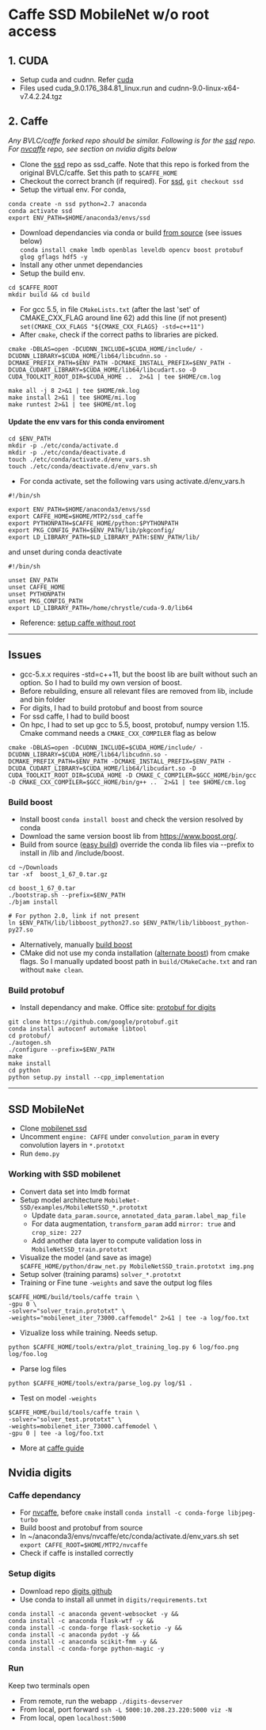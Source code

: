 # Caffe SSD MobileNet w/o root access

## 1. CUDA
- Setup cuda and cudnn. Refer [cuda] 
- Files used cuda_9.0.176_384.81_linux.run and cudnn-9.0-linux-x64-v7.4.2.24.tgz

## 2. Caffe
*Any BVLC/caffe forked repo should be similar. Following is for the [ssd] repo. For [nvcaffe] repo, see section on nvidia digits below* 
- Clone the [ssd] repo as ssd_caffe. Note that this repo is forked from the original BVLC/caffe. Set this path to `$CAFFE_HOME`
- Checkout the correct branch (if required). For [ssd], `git checkout ssd`
- Setup the virtual env. For conda,  
```
conda create -n ssd python=2.7 anaconda
conda activate ssd
export ENV_PATH=$HOME/anaconda3/envs/ssd
```
- Download dependancies via conda or build [from source] (see issues below)  
`conda install cmake lmdb openblas leveldb opencv boost protobuf glog gflags hdf5 -y`
- Install any other unmet dependancies
- Setup the build env. 
```
cd $CAFFE_ROOT
mkdir build && cd build
```
- For gcc 5.5, in file `CMakeLists.txt` (after the last 'set' of CMAKE_CXX_FLAG around line 62) add this line (if not present)   
`set(CMAKE_CXX_FLAGS "${CMAKE_CXX_FLAGS} -std=c++11")`
- After `cmake`, check if the correct paths to libraries are picked.   
 ```
cmake -DBLAS=open -DCUDNN_INCLUDE=$CUDA_HOME/include/ -DCUDNN_LIBRARY=$CUDA_HOME/lib64/libcudnn.so -DCMAKE_PREFIX_PATH=$ENV_PATH -DCMAKE_INSTALL_PREFIX=$ENV_PATH -DCUDA_CUDART_LIBRARY=$CUDA_HOME/lib64/libcudart.so -D CUDA_TOOLKIT_ROOT_DIR=$CUDA_HOME ..  2>&1 | tee $HOME/cm.log 
 
make all -j 8 2>&1 | tee $HOME/mk.log 
make install 2>&1 | tee $HOME/mi.log 
make runtest 2>&1 | tee $HOME/mt.log 
```

#### Update the env vars for this conda enviroment
```
cd $ENV_PATH
mkdir -p ./etc/conda/activate.d
mkdir -p ./etc/conda/deactivate.d
touch ./etc/conda/activate.d/env_vars.sh
touch ./etc/conda/deactivate.d/env_vars.sh
```
- For conda activate, set the following vars using activate.d/env_vars.h
```
#!/bin/sh

export ENV_PATH=$HOME/anaconda3/envs/ssd
export CAFFE_HOME=$HOME/MTP2/ssd_caffe
export PYTHONPATH=$CAFFE_HOME/python:$PYTHONPATH
export PKG_CONFIG_PATH=$ENV_PATH/lib/pkgconfig/
export LD_LIBRARY_PATH=$LD_LIBRARY_PATH:$ENV_PATH/lib/
```
and unset during conda deactivate
```
#!/bin/sh

unset ENV_PATH
unset CAFFE_HOME
unset PYTHONPATH
unset PKG_CONFIG_PATH
export LD_LIBRARY_PATH=/home/chrystle/cuda-9.0/lib64
```
- Reference: [setup caffe without root]

---
## Issues
- gcc-5.x.x requires -std=c++11, but the boost lib are built without such an option. So I had to build my own version of boost.
- Before rebuilding, ensure all relevant files are removed from lib, include and bin folder
- For digits, I had to build protobuf and boost from source
- For ssd caffe, I had to build boost
- On hpc, I had to set up gcc to 5.5, boost, protobuf, numpy version 1.15. Cmake command needs a `CMAKE_CXX_COMPILER` flag as below
```
cmake -DBLAS=open -DCUDNN_INCLUDE=$CUDA_HOME/include/ -DCUDNN_LIBRARY=$CUDA_HOME/lib64/libcudnn.so -DCMAKE_PREFIX_PATH=$ENV_PATH -DCMAKE_INSTALL_PREFIX=$ENV_PATH -DCUDA_CUDART_LIBRARY=$CUDA_HOME/lib64/libcudart.so -D CUDA_TOOLKIT_ROOT_DIR=$CUDA_HOME -D CMAKE_C_COMPILER=$GCC_HOME/bin/gcc -D CMAKE_CXX_COMPILER=$GCC_HOME/bin/g++ ..  2>&1 | tee $HOME/cm.log
```   

### Build boost
- Install boost `conda install boost` and check the version resolved by conda
- Download the same version boost lib from https://www.boost.org/.
- Build from source ([easy build]) override the conda lib files via --prefix to install in /lib and /include/boost.
```
cd ~/Downloads
tar -xf  boost_1_67_0.tar.gz

cd boost_1_67_0.tar
./bootstrap.sh --prefix=$ENV_PATH
./bjam install

# For python 2.0, link if not present
ln $ENV_PATH/lib/libboost_python27.so $ENV_PATH/lib/libboost_python-py27.so
```
- Alternatively, manually [build boost]
- CMake did not use my conda installation ([alternate boost]) from cmake flags. So I manually updated boost path in `build/CMakeCache.txt` and ran without `make clean`.

### Build protobuf
- Install dependancy and make. Office site: [protobuf for digits]
```
git clone https://github.com/google/protobuf.git
conda install autoconf automake libtool
cd protobuf/
./autogen.sh
./configure --prefix=$ENV_PATH
make 
make install
cd python
python setup.py install --cpp_implementation
```

***
## SSD MobileNet
- Clone [mobilenet ssd] 
- Uncomment `engine: CAFFE` under `convolution_param` in every convolution layers in `*.prototxt`
- Run `demo.py` 

### Working with SSD mobilenet
- Convert data set into lmdb format
- Setup model architecture `MobileNet-SSD/examples/MobileNetSSD_*.prototxt` 
  - Update `data_param.source`, `annotated_data_param.label_map_file`
  - For data augmentation, `transform_param` add `mirror: true` and `crop_size: 227`
  - Add another data layer to compute validation loss in `MobileNetSSD_train.prototxt`
- Visualize the model (and save as image) `$CAFFE_HOME/python/draw_net.py MobileNetSSD_train.prototxt img.png`
- Setup solver (training params) `solver_*.prototxt`
- Training or Fine tune  `-weights` and save the output log files
```
$CAFFE_HOME/build/tools/caffe train \
-gpu 0 \
-solver="solver_train.prototxt" \
-weights="mobilenet_iter_73000.caffemodel" 2>&1 | tee -a log/foo.txt
```
- Vizualize loss while training. Needs setup.
```
python $CAFFE_HOME/tools/extra/plot_training_log.py 6 log/foo.png log/foo.log
```
- Parse log files 
```
python $CAFFE_HOME/tools/extra/parse_log.py log/$1 .
```
- Test on model `-weights`
```
$CAFFE_HOME/build/tools/caffe train \
-solver="solver_test.prototxt" \
-weights=mobilenet_iter_73000.caffemodel \
-gpu 0 | tee -a log/foo.txt
```
- More at [caffe guide]

## Nvidia digits
### Caffe dependancy
- For [nvcaffe], before `cmake` install `conda install -c conda-forge libjpeg-turbo`
- Build boost and protobuf from source
- In ~/anaconda3/envs/nvcaffe/etc/conda/activate.d/env_vars.sh set `export CAFFE_ROOT=$HOME/MTP2/nvcaffe`
- Check if caffe is installed correctly

### Setup digits
- Download repo [digits github]
- Use conda to install all unmet in `digits/requirements.txt`
```
conda install -c anaconda gevent-websocket -y &&
conda install -c anaconda flask-wtf -y &&
conda install -c conda-forge flask-socketio -y &&
conda install -c anaconda pydot -y &&
conda install -c anaconda scikit-fmm -y &&
conda install -c conda-forge python-magic -y
```

### Run
Keep two terminals open
- From remote, run the webapp `./digits-devserver`
- From local, port forward `ssh -L 5000:10.208.23.220:5000 viz -N`
- From local, open `localhost:5000`

[ssd]: https://github.com/weiliu89/caffe/tree/ssd
[mobilenet ssd]: https://github.com/chuanqi305/MobileNet-SSD
[cuda]:https://jin-zhe.github.io/guides/getting-cudnn/
[setup caffe without root]: https://jin-zhe.github.io/guides/installing-caffe-with-cuda-on-anaconda/
[build boost]: https://github.com/BVLC/caffe/issues/6043#issuecomment-423049323
[nvcaffe]:https://github.com/NVIDIA/caffe
[easy build]:https://www.boost.org/doc/libs/1_46_1/more/getting_started/unix-variants.html#easy-build-and-install
[alternate boost]:https://stackoverflow.com/questions/3016448/how-can-i-get-cmake-to-find-my-alternative-boost-installation
[from source]:https://autchen.github.io/guides/2015/04/03/caffe-install.html
[conda]:https://github.com/ChrystleMyrnaLobo/scribble/blob/master/conda.md
[protobuf for digits]:https://github.com/NVIDIA/DIGITS/blob/master/docs/BuildProtobuf.md
[digits github]: https://github.com/NVIDIA/DIGITS
[caffe guide]:http://shengshuyang.github.io/A-step-by-step-guide-to-Caffe.html
